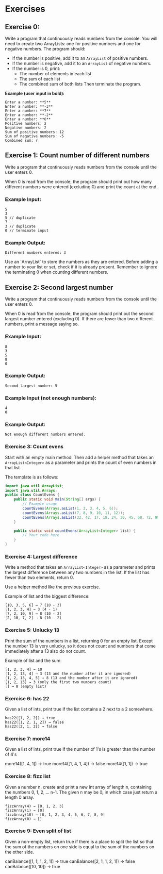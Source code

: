 # Exercises

## Exercise 0: 

Write a program that continuously reads numbers from the console. You will need to create two ArrayLists: one for positive numbers and one for negative numbers. The program should:

- If the number is positive, add it to an `ArrayList` of positive numbers.
- If the number is negative, add it to an `ArrayList` of negative numbers.
- If the number is 0, print:
    - The number of elements in each list
    - The sum of each list
    - The combined sum of both lists
  Then terminate the program.

**Example (user input in bold):**

```
Enter a number: **5**
Enter a number: **-3**
Enter a number: **7**
Enter a number: **-2**
Enter a number: **0**
Positive numbers: 2
Negative numbers: 2
Sum of positive numbers: 12
Sum of negative numbers: -5
Combined sum: 7
```

## Exercise 1: Count number of different numbers
Write a program that continuously reads numbers from the console until the user enters 0. 

When 0 is read from the console, the program should print out how many different numbers were entered (excluding 0) and print the count at the end.

### Example Input:
```
5
3
5 // duplicate
7
3 // duplicate
0 // terminate input
```

### Example Output:
```
Different numbers entered: 3
```

<hint title="Hint 1">
Use an `ArrayList` to store the numbers as they are entered.
</hint>

<hint title="Hint 2">
Before adding a number to your list or set, check if it is already present.
</hint>

<hint title="Hint 3">
Remember to ignore the terminating 0 when counting different numbers.
</hint>

## Exercise 2: Second largest number

Write a program that continuously reads numbers from the console until the user enters 0.

When 0 is read from the console, the program should print out the second largest number entered (excluding 0). If there are fewer than two different numbers, print a message saying so.

### Example Input:
```
8
3
5
8
0
```

### Example Output:
```
Second largest number: 5
```

### Example Input (not enough numbers):
```
4
0
```

### Example Output:
```
Not enough different numbers entered.
```

### Exercise 3: Count evens

Start with an empty main method. Then add a helper method that takes an `ArrayList<Integer>` as a parameter and prints the count of even numbers in that list.

The template is as follows:

```java
import java.util.ArrayList;
import java.util.Arrays;
public class CountEvens {
    public static void main(String[] args) {
        // Example usage
        countEvens(Arrays.asList(1, 2, 3, 4, 5, 6));
        countEvens(Arrays.asList(7, 8, 9, 10, 11, 12));
        countEvens(Arrays.asList(33, 42, 17, 18, 24, 30, 45, 60, 72, 99, 100, 101));
    }

    public static void countEvens(ArrayList<Integer> list) {
        // Your code here        
    }
}
```

### Exercise 4: Largest difference
Write a method that takes an `ArrayList<Integer>` as a parameter and prints the largest difference between any two numbers in the list. If the list has fewer than two elements, return 0.

Use a helper method like the previous exercise.

Example of list and the biggest difference:

```
[10, 3, 5, 6] → 7 (10 - 3)
[1, 2, 3, 4] → 3 (4 - 1)
[7, 2, 10, 9] → 8 (10 - 2)
[2, 10, 7, 2] → 8 (10 - 2)
```

### Exercise 5: Unlucky 13

Print the sum of the numbers in a list, returning 0 for an empty list. Except the number 13 is very unlucky, so it does not count and numbers that come immediately after a 13 also do not count.

Example of list and the sum:

```
[1, 2, 3, 4] → 10
[1, 2, 13, 4] → 3 (13 and the number after it are ignored)
[1, 2, 13, 4, 5] → 8 (13 and the number after it are ignored)
[1, 2, 13] → 3 (only the first two numbers count)
[] → 0 (empty list)
```

### Exercise 6: has 22

Given a list of ints, print true if the list contains a 2 next to a 2 somewhere.

```
has22([1, 2, 2]) → true
has22([1, 2, 1, 2]) → false
has22([2, 1, 2]) → false
```

### Exercise 7: more14

Given a list of ints, print true if the number of 1's is greater than the number of 4's


more14([1, 4, 1]) → true
more14([1, 4, 1, 4]) → false
more14([1, 1]) → true

### Exercise 8: fizz list

Given a number n, create and print a new int array of length n, containing the numbers 0, 1, 2, ... n-1. The given n may be 0, in which case just return a length 0 array. 

```
fizzArray(4) → [0, 1, 2, 3]
fizzArray(1) → [0]
fizzArray(10) → [0, 1, 2, 3, 4, 5, 6, 7, 8, 9]
fizzArray(0) → []
```

### Exercise 9: Even split of list


Given a non-empty list, return true if there is a place to split the list so that the sum of the numbers on one side is equal to the sum of the numbers on the other side.


canBalance([1, 1, 1, 2, 1]) → true
canBalance([2, 1, 1, 2, 1]) → false
canBalance([10, 10]) → true


